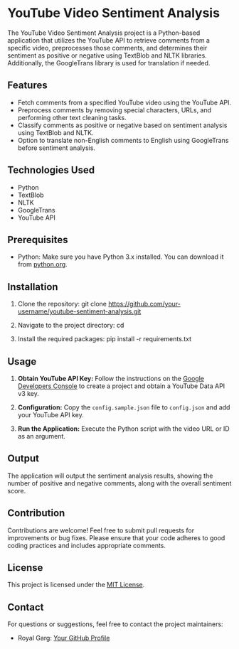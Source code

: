 # YouTube Video Sentiment Analysis

The YouTube Video Sentiment Analysis project is a Python-based application that utilizes the YouTube API to retrieve comments from a specific video, preprocesses those comments, and determines their sentiment as positive or negative using TextBlob and NLTK libraries. Additionally, the GoogleTrans library is used for translation if needed.

## Features
- Fetch comments from a specified YouTube video using the YouTube API.
- Preprocess comments by removing special characters, URLs, and performing other text cleaning tasks.
- Classify comments as positive or negative based on sentiment analysis using TextBlob and NLTK.
- Option to translate non-English comments to English using GoogleTrans before sentiment analysis.

## Technologies Used
- Python
- TextBlob
- NLTK
- GoogleTrans
- YouTube API

## Prerequisites
- Python: Make sure you have Python 3.x installed. You can download it from [python.org](https://www.python.org/).

## Installation
1. Clone the repository:
git clone https://github.com/your-username/youtube-sentiment-analysis.git

2. Navigate to the project directory:
cd 

3. Install the required packages:
pip install -r requirements.txt

## Usage
1. **Obtain YouTube API Key:** Follow the instructions on the [Google Developers Console](https://console.developers.google.com/) to create a project and obtain a YouTube Data API v3 key.

2. **Configuration:** Copy the `config.sample.json` file to `config.json` and add your YouTube API key.

3. **Run the Application:** Execute the Python script with the video URL or ID as an argument.

## Output
The application will output the sentiment analysis results, showing the number of positive and negative comments, along with the overall sentiment score.

## Contribution
Contributions are welcome! Feel free to submit pull requests for improvements or bug fixes. Please ensure that your code adheres to good coding practices and includes appropriate comments.

## License
This project is licensed under the [MIT License](LICENSE).

## Contact
For questions or suggestions, feel free to contact the project maintainers:
- Royal Garg: [Your GitHub Profile](https://github.com/Rgarg2002)
